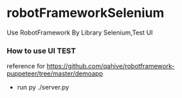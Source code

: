 # robotFrameworkSelenium
Use RobotFramework By Library Selenium,Test UI

### How to use UI TEST
reference for https://github.com/qahive/robotframework-puppeteer/tree/master/demoapp
* run py ./server.py